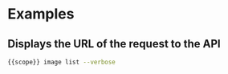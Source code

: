 # Examples

## Displays the URL of the request to the API

```bash
{{scope}} image list --verbose
```
